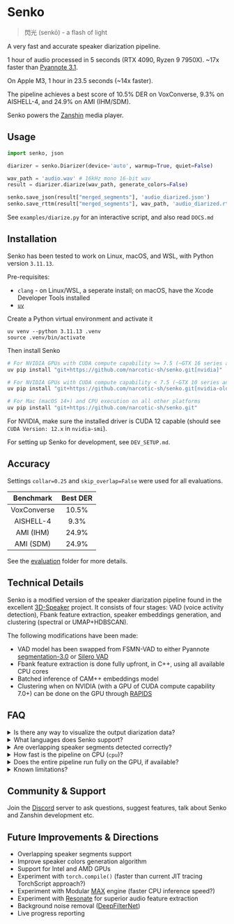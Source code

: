 # Senko
> 閃光 (senkō) - a flash of light

A very fast and accurate speaker diarization pipeline.

1 hour of audio processed in 5 seconds (RTX 4090, Ryzen 9 7950X). ~17x faster than [Pyannote 3.1](https://huggingface.co/pyannote/speaker-diarization-3.1).

On Apple M3, 1 hour in 23.5 seconds (~14x faster).

The pipeline achieves a best score of 10.5% DER on VoxConverse, 9.3% on AISHELL-4, and 24.9% on AMI (IHM/SDM).

Senko powers the [Zanshin](https://github.com/narcotic-sh/zanshin) media player.

## Usage
```python
import senko, json

diarizer = senko.Diarizer(device='auto', warmup=True, quiet=False)

wav_path = 'audio.wav' # 16kHz mono 16-bit wav
result = diarizer.diarize(wav_path, generate_colors=False)

senko.save_json(result["merged_segments"], 'audio_diarized.json')
senko.save_rttm(result["merged_segments"], wav_path, 'audio_diarized.rttm')
```
See `examples/diarize.py` for an interactive script, and also read `DOCS.md`

## Installation
Senko has been tested to work on Linux, macOS, and WSL, with Python version `3.11.13`.

Pre-requisites:
- `clang` - on Linux/WSL, a seperate install; on macOS, have the Xcode Developer Tools installed
- [`uv`](https://docs.astral.sh/uv/#installation)

Create a Python virtual environment and activate it
```
uv venv --python 3.11.13 .venv
source .venv/bin/activate
```
Then install Senko
```bash
# For NVIDIA GPUs with CUDA compute capability >= 7.5 (~GTX 16 series and newer)
uv pip install "git+https://github.com/narcotic-sh/senko.git[nvidia]"

# For NVIDIA GPUs with CUDA compute capability < 7.5 (~GTX 10 series and older)
uv pip install "git+https://github.com/narcotic-sh/senko.git[nvidia-old]"

# For Mac (macOS 14+) and CPU execution on all other platforms
uv pip install "git+https://github.com/narcotic-sh/senko.git"
```
For NVIDIA, make sure the installed driver is CUDA 12 capable (should see `CUDA Version: 12.x` in `nvidia-smi`).

For setting up Senko for development, see `DEV_SETUP.md`.

## Accuracy
Settings `collar=0.25` and `skip_overlap=False` were used for all evaluations.

<center>

| Benchmark | Best DER |
|:--------:|:-----:|
| VoxConverse | 10.5% |
| AISHELL-4 | 9.3% |
| AMI (IHM) | 24.9% |
| AMI (SDM) | 24.9% |

</center>

See the [evaluation](/evaluation) folder for more details.

## Technical Details
Senko is a modified version of the speaker diarization pipeline found in the excellent [3D-Speaker](https://github.com/modelscope/3D-Speaker/tree/main/egs/3dspeaker/speaker-diarization) project.
It consists of four stages: VAD (voice activity detection), Fbank feature extraction, speaker embeddings generation, and clustering (spectral or UMAP+HDBSCAN).

The following modifications have been made:
- VAD model has been swapped from FSMN-VAD to either Pyannote [segmentation-3.0](https://huggingface.co/pyannote/segmentation-3.0) or [Silero VAD](https://github.com/snakers4/silero-vad)
- Fbank feature extraction is done fully upfront, in C++, using all available CPU cores
- Batched inference of CAM++ embeddings model
- Clustering when on NVIDIA (with a GPU of CUDA compute capability 7.0+) can be done on the GPU through [RAPIDS](https://docs.rapids.ai/api/cuml/stable/zero-code-change/)

## FAQ
<details>
<summary>Is there any way to visualize the output diarization data?</summary>
<br>
Absolutely. The <a href="https://github.com/narcotic-sh/zanshin">Zanshin</a> media player is entirely made for this purpose. Zanshin is powered by Senko, so the easiest way to visualize the diarization data is by simply using it. It's currently available for Mac (Apple Silicon) with packaging. It also works on Windows and Linux, but without packaging (coming soon); you'll need to clone the repo and launch it through the terminal. See <a href="https://github.com/narcotic-sh/zanshin/blob/main/DEV_SETUP.md">here</a> for instructions.
<br>
<br>
You can also load in the diarization data that Senko generates manually into Zanshin if you want. First, turn off diarization in Zanshin by going into Settings and turning off <code>Identify Speakers</code>. Then, after you add a media item, click on it and on the player page press the <code>H</code> key. In the textbox that appears, paste the contents of the output JSON file that <code>examples/diarize.py</code> generates.
</details>
<details>
<summary>What languages does Senko support?</summary>
<br>
Generally the pipeline should work for any language, as it relies on acoustic patterns as opposed to words or speech patterns. That being said, the embeddings model used in this pipeline was trained on a mix of English and Mandarin Chinese. So the pipeline will likely work best on English and Mandarin Chinese.
</details>
<details>
<summary>Are overlapping speaker segments detected correctly?</summary>
<br>
The current output will not have any overlapping speaker segments; i.e. only one speaker max is reported to be speaking at any given time. However, despite this, the current pipeline still performs great in determining who the dominant speaker is at any given time in chaotic audio with speakers talking over each other (example: casual podcasts). That said, detecting overlapping speaker segments is a planned feature thanks to the Pyannote segmentation-3.0 model (which we currently only use for VAD) supporting it.
</details>
<details>
<summary>How fast is the pipeline on CPU (<code>cpu</code>)?</summary>
<br>
On a Ryzen 9 9950X it takes 42 seconds to process 1 hour of audio.
</details>
<details>
<summary>Does the entire pipeline run fully on the GPU, if available?</summary>
<br>
With <code>cuda</code>, all parts of the pipeline except Fbank feature extraction (which always runs on the CPU) do, by default, run on the GPU (though you can override this behaviour using the <code>vad</code> and <code>clustering</code> arguments of the <code>Diarizer</code> object). However, CPU performance still significantly impacts overall speed even for the GPU-accelerated stages.
<br><br>
During the embeddings generation phase, for example, while the actual model inference happens on the GPU with minimal CPU-GPU memory transfers (just input/output), the CPU handles all the orchestration work: Python loops for batching, tensor preparation, padding operations dispatch, and managing the inference pipeline. All this orchestration runs single-threaded on the CPU. This means a faster CPU will improve performance even when using a powerful GPU, as the CPU coordinates all the GPU operations.
<br><br>
Therefore, for optimal performance, pair a fast GPU with a fast CPU. The CPU bottleneck becomes more noticeable with very fast GPUs (ex. RTX 4090) where the GPU can execute the batch preparation and inference faster than the CPU can orchestrate/dispatch these operations.
<br><br>
As for Mac, by default, the only part of the pipeline that doesn't run on the CPU is the embeddings gen phase, which runs on the ANE (Apple Neural Engine) through CoreML. All other parts run on the CPU. You <i>can</i> get VAD running on the GPU by setting <code>vad="pyannote"</code> in the <code>Diarizer</code> object instantiation. However, Pyannote VAD only runs fast on <code>cuda</code>, not on Mac GPUs. Therefore it is best to leave <code>vad="silero"</code> when on Mac, which is the default.
</details>
<details>
<summary>Known limitations?</summary>
<br>
- The pipeline works best when the audio recording quality is good. Ideal setting: professional podcast studio. Heavy background noise, background music, or a generally low fidelity recording will degrade the diarization performance significantly. Note that it's also possible to have generally good recording quality but still low fidelity recorded voice quality; an example is <a href="https://www.youtube.com/watch?v=89K8-4tHhgc">this</a>.
<br><br>
- It is rare but possible that voices that sound very similar get clustered as one voice. This can happen if the voices are genuinely extremely similar, or, more commonly, if the audio recording fidelity is low.
<br><br>
- The same voice recorded with >1 microphones or in >1 recording settings within the same audio file will often get detected as >1 speakers.
<br><br>
- If a single person makes >1 voices in the same recording (as in change the auditory texture/tone of their voice; like if they do an impression of someone else, for example), their speech will almost certainly get detected as >1 speakers.
</details>

## Community & Support
Join the [Discord](https://discord.gg/Nf7m5Ftk3c) server to ask questions, suggest features, talk about Senko and Zanshin development etc.

## Future Improvements & Directions
- Overlapping speaker segments support
- Improve speaker colors generation algorithm
- Support for Intel and AMD GPUs
- Experiment with `torch.compile()` (faster than current JIT tracing TorchScript approach?)
- Experiment with Modular [MAX](https://www.modular.com/blog/bring-your-own-pytorch-model) engine (faster CPU inference speed?)
- Experiment with [Resonate](https://alexandrefrancois.org/Resonate/) for superior audio feature extraction
- Background noise removal ([DeepFilterNet](https://github.com/Rikorose/DeepFilterNet))
- Live progress reporting
